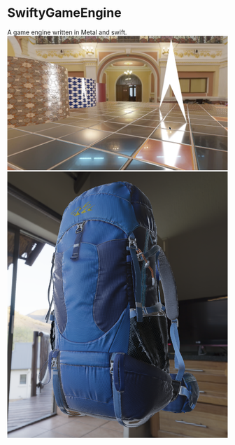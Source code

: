 # SwiftyGameEngine
A game engine written in Metal and swift.
![AreaLights and PBR](/Screenshots/AreaLight.png)
![Backpack](/Screenshots/backpack.png)
